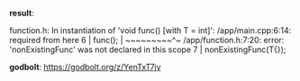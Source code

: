 **result**:
 
function.h: In instantiation of 'void func() [with T = int]':
/app/main.cpp:6:14:   required from here
    6 |     func<int>();
      |     ~~~~~~~~~^~
/app/function.h:7:20: error: 'nonExistingFunc' was not declared in this scope
    7 |     nonExistingFunc(T{});
 
**godbolt**: https://godbolt.org/z/YenTxT7jv